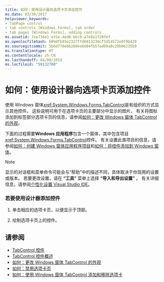 ```yaml
---
title: 如何：使用设计器向选项卡页添加控件
ms.date: 03/30/2017
helpviewer_keywords:
- TabPage control
- tab controls [Windows Forms], tab order
- tab pages [Windows Forms], adding controls
ms.assetid: 7ee734e1-e31e-4ed0-bbc0-a7e8a1f20fef
ms.openlocfilehash: 609dfb93e2327ffd6013230cf5d54572e0f9b420
ms.sourcegitcommit: 5b6d778ebb269ee6684fb57ad69a8c28b06235b9
ms.translationtype: HT
ms.contentlocale: zh-CN
ms.lasthandoff: 04/08/2019
ms.locfileid: "59132700"
---
```

# <a name="how-to-add-a-control-to-a-tab-page-using-the-designer"></a>如何：使用设计器向选项卡页添加控件
使用 Windows 窗体<xref:System.Windows.Forms.TabControl>是有组织的方式显示其他控件。 这些说明可用于在选项卡页的主要部分中显示的图片。 有关将图标添加到标签部分选项卡页的信息，请参阅[如何：更改 Windows 窗体 TabControl 的外观](how-to-change-the-appearance-of-the-windows-forms-tabcontrol.md)。  
  
 下面的过程需要**Windows 应用程序**包含一个窗体，其中包含项目<xref:System.Windows.Forms.TabControl>控件。 有关设置此类项目的信息，请参阅[如何：创建 Windows 窗体应用程序项目](/visualstudio/ide/step-1-create-a-windows-forms-application-project)和[如何：将控件添加到 Windows 窗体](how-to-add-controls-to-windows-forms.md)。  
  
> [!NOTE]
>  显示的对话框和菜单命令可能会与“帮助”中的描述不同，具体取决于你现用的设置或版本。 若要更改设置，请在 **“工具”** 菜单上选择 **“导入和导出设置”** 。 有关详细信息，请参阅[个性化设置 Visual Studio IDE](/visualstudio/ide/personalizing-the-visual-studio-ide)。  
  
### <a name="to-add-a-control-using-the-designer"></a>若要使用设计器添加控件  
  
1.  单击相应的选项卡页，以便显示于顶部。  
  
2.  绘制选项卡页上的控件。  
  
## <a name="see-also"></a>请参阅

- [TabControl 控件](tabcontrol-control-windows-forms.md)
- [TabControl 控件概述](tabcontrol-control-overview-windows-forms.md)
- [如何：更改 Windows 窗体 TabControl 的外观](how-to-change-the-appearance-of-the-windows-forms-tabcontrol.md)
- [如何：禁用选项卡页](how-to-disable-tab-pages.md)
- [如何：使用 Windows 窗体 TabControl 添加和移除选项卡](how-to-add-and-remove-tabs-with-the-windows-forms-tabcontrol.md)
